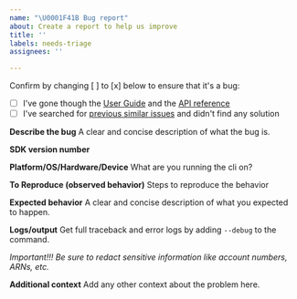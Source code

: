 ```yaml
---
name: "\U0001F41B Bug report"
about: Create a report to help us improve
title: ''
labels: needs-triage
assignees: ''

---
```


Confirm by changing [ ] to [x] below to ensure that it's a bug:
- [ ] I've gone though the [User Guide](https://docs.aws.amazon.com/cli/latest/userguide/cli-chap-welcome.html) and the [API reference](https://docs.aws.amazon.com/cli/latest/reference/)
- [ ] I've searched for [previous similar issues](https://github.com/aws/aws-cli/issues) and didn't find any solution
  
**Describe the bug**
A clear and concise description of what the bug is.

**SDK version number**

**Platform/OS/Hardware/Device**
What are you running the cli on?

**To Reproduce (observed behavior)**
Steps to reproduce the behavior

**Expected behavior**
A clear and concise description of what you expected to happen.

**Logs/output**
Get full traceback and error logs by adding `--debug` to the command.

*Important!!! Be sure to redact sensitive information like account numbers, ARNs, etc.*

**Additional context**
Add any other context about the problem here.
